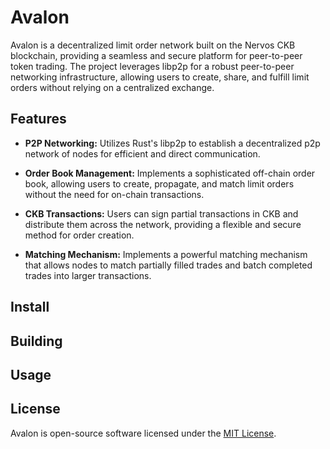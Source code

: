 # Avalon

Avalon is a decentralized limit order network built on the Nervos CKB blockchain, providing a seamless and secure platform for peer-to-peer token trading. The project leverages libp2p for a robust peer-to-peer networking infrastructure, allowing users to create, share, and fulfill limit orders without relying on a centralized exchange.

## Features

- **P2P Networking:** Utilizes Rust's libp2p to establish a decentralized p2p network of nodes for efficient and direct communication.

- **Order Book Management:** Implements a sophisticated off-chain order book, allowing users to create, propagate, and match limit orders without the need for on-chain transactions.

- **CKB Transactions:** Users can sign partial transactions in CKB and distribute them across the network, providing a flexible and secure method for order creation.

- **Matching Mechanism:** Implements a powerful matching mechanism that allows nodes to match partially filled trades and batch completed trades into larger transactions.

## Install

## Building

## Usage

## License

Avalon is open-source software licensed under the [MIT License](LICENSE).
